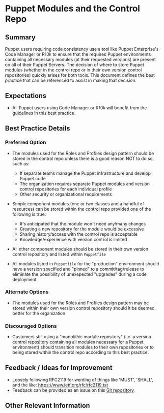 # Puppet Modules and the Control Repo

## Summary

Puppet users requiring code consistency use a tool like Puppet Enterprise's Code
Manager or R10k to ensure that the required Puppet environments containing all
necessary modules (at their requested versions) are present on all of their
Puppet Servers. The decision of where to store Puppet modules (whether in the
control repo or in their own version control repositories) quickly arises for
both tools. This document defines the best practice that can be referenced to
assist in making that decision.

## Expectations

* All Puppet users using Code Manager or R10k will benefit from the guidelines
  in this best practice.


## Best Practice Details

### Preferred Option

* The modules used for the Roles and Profiles design pattern should be stored in
  the control repo unless there is a good reason NOT to do so, such as:
    - If separate teams manage the Puppet infrastructure and develop Puppet code
    - The organization requires separate Puppet modules and version control
      repositories for each individual profile
    - Other security or organizational requirements

* Simple component modules (one or two classes and a handful of resources) can
  be stored within the control repo provided one of the following is true:
    - It's anticipated that the module won't need any/many changes
    - Creating a new repository for the module would be excessive
    - Sharing history/access with the control repo is acceptable
    - Knowledge/experience with version control is limited

* All other component modules should be stored in their own version control
  repository and listed within `Puppetfile`

* All modules listed in `Puppetfile` for the "production" environment should
  have a version specified and "pinned" to a commit/tag/release to eliminate the
possibility of unexepected "upgrades" during a code deployment


### Alternate Options

* The modules used for the Roles and Profiles design pattern may be stored
  within their own version control repository should it be deemed better for the
organization

### Discouraged Options

* Customers still using a "monolithic module repository" (i.e. a version control
  repository containing all modules necessary for a Puppet environment) should
transition modules to their own repositories or to being stored within the
control repo according to this best practice.


## Feedback / Ideas for Improvement

* Loosely following RFC2119 for wording of things like 'MUST', 'SHALL', and the
  like: https://www.ietf.org/rfc/rfc2119.txt
* Feedback can be provided as an issue on this [Git
  repository](https://github.com/puppetlabs/best-practices/issues).

## Other Relevant Information
